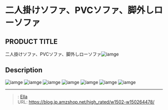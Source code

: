 # 二人掛けソファ、PVCソファ、脚外しローソファ


## PRODUCT TITLE 

二人掛けソファ、PVCソファ、脚外しローソファ![iamge](https://b2bfiles1.gigab2b.cn/image/wkseller/17443/20221103_bd94b486d016930684e9a587f1220cad.jpg)

## Description











![iamge](https://b2bfiles1.gigab2b.cn/image/wkseller/17443/20221103_c0dd4268500074fd4e99bcd82862c784.jpg)
![iamge](https://b2bfiles1.gigab2b.cn/image/wkseller/17443/20221103_e1174aba3999697c54fbafc185a22191.jpg)
![iamge](https://b2bfiles1.gigab2b.cn/image/wkseller/17443/20221103_0670c3173847002483055281ba089134.jpg)
![iamge](https://b2bfiles1.gigab2b.cn/image/wkseller/17443/20230105_a71c5417984128fa1477488bcc23c60d.jpg)
![iamge](https://b2bfiles1.gigab2b.cn/image/wkseller/17443/20221103_7129c483fb929900064cd9204de5c504.jpg)
![iamge](https://b2bfiles1.gigab2b.cn/image/wkseller/17443/20221103_d75b7c9547c6eb535ee62620f414c5ab.jpg)
![iamge](https://b2bfiles1.gigab2b.cn/image/wkseller/17443/20221103_3e6a159f2fb32df79ae59b7a617484c5.jpg)


---

> : [Ella](https://blog.jp.amzshop.net/)  
> URL: https://blog.jp.amzshop.net/high_rated/w1502-w150264478/  

